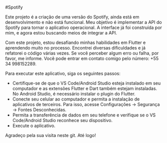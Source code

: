 #Spotify

Este projeto é a criação de uma versão do Spotify, ainda está em desenvolvimento e não está funcional. Meu objetivo é implementar a API do Spotify para tornar o aplicativo operacional. A interface já foi construída por mim, e agora estou buscando meios de integrar a API.

Com este projeto, estou desafiando minhas habilidades em Flutter e aprendendo muito no processo. Encontrei diversas dificuldades e já refatorei o código várias vezes. Se você perceber algum erro ou falha, por favor, me informe. Você pode entrar em contato comigo pelo número: +55 34 998152289.

Para executar este aplicativo, siga os seguintes passos:

- Certifique-se de que o VS Code/Android Studio esteja instalado em seu computador e as extensões Flutter e Dart também estejam instaladas. No Android Studio, é necessário instalar o plugin do Flutter.
- Conecte seu celular ao computador e permita a instalação de aplicativos de terceiros. Para isso, acesse Configurações -> Segurança -> Fontes Desconhecidas.
- Permita a transferência de dados em seu telefone e verifique se o VS Code/Android Studio reconhece seu dispositivo.
- Execute o aplicativo.

Agradeço pela sua visita neste git. Até logo!
